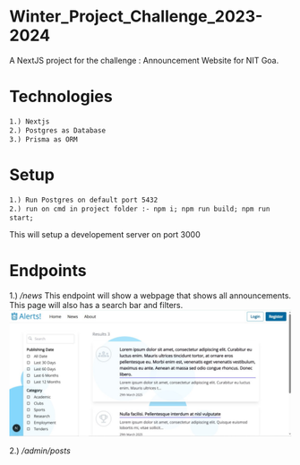 # Winter_Project_Challenge_2023-2024
A NextJS project for the challenge : Announcement Website for NIT Goa.

# Technologies
```
1.) Nextjs
2.) Postgres as Database
3.) Prisma as ORM
``` 


# Setup
```
1.) Run Postgres on default port 5432
2.) run on cmd in project folder :- npm i; npm run build; npm run start;

```

This will setup a developement server on port 3000

# Endpoints
1.) */news*
This endpoint will show a webpage that shows all announcements. This page will also has a search bar and filters.
![News Image](./public/assets/uploaded_images/news.jpg)

2.) */admin/posts*


